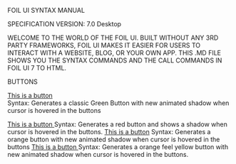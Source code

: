 FOIL UI SYNTAX MANUAL 

SPECIFICATION VERSION: 7.0 Desktop





WELCOME TO THE WORLD OF THE FOIL UI. BUILT WITHOUT ANY 3RD PARTY FRAMEWORKS, FOIL UI MAKES IT EASIER FOR USERS TO INTERACT WITH A WEBSITE, BLOG, OR YOUR OWN APP. THIS .MD FILE SHOWS YOU THE SYNTAX COMMANDS AND THE CALL COMMANDS  IN FOIL UI 7 TO HTML. 




BUTTONS

<a href="LINK GOES HERE" class="default_button" >This is a button</a>   
    Syntax: Generates a classic Green Button with new animated shadow when cursor is hovered in the buttons
    
 <a href="link goes here "  class="red_button"> This is a button </a>
    Syntax: Generates a red button and shows a shadow when cursor is hovered in the buttons. 
     <a href="#" class="orange_button" >This is  a button</a>
    Syntax: Generates a orange button with new animated shadow when cursor is hovered in the buttons
    <a href="#" class="yellow_button" >This is a button </a>
    Syntax: Generates a orange feel yellow button with new animated shadow when cursor is hovered in the buttons.




